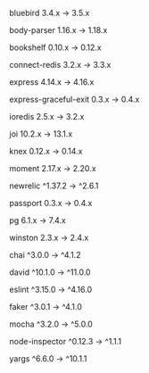  bluebird                 3.4.x  →    3.5.x

 body-parser             1.16.x  →   1.18.x

 bookshelf               0.10.x  →   0.12.x
 
 connect-redis            3.2.x  →    3.3.x
 
 express                 4.14.x  →   4.16.x
 
 express-graceful-exit    0.3.x  →    0.4.x
 
 ioredis                  2.5.x  →    3.2.x
 
 joi                     10.2.x  →   13.1.x
 
 knex                    0.12.x  →   0.14.x
 
 moment                  2.17.x  →   2.20.x
 
 newrelic               ^1.37.2  →   ^2.6.1
 
 passport                 0.3.x  →    0.4.x
 
 
 pg                       6.1.x  →    7.4.x
 
 winston                  2.3.x  →    2.4.x
 
 chai                    ^3.0.0  →   ^4.1.2
 
 david                  ^10.1.0  →  ^11.0.0
 
 eslint                 ^3.15.0  →  ^4.16.0
 
 faker                   ^3.0.1  →   ^4.1.0
 
 mocha                   ^3.2.0  →   ^5.0.0
 
 node-inspector         ^0.12.3  →   ^1.1.1
 
 yargs                   ^6.6.0  →  ^10.1.1
